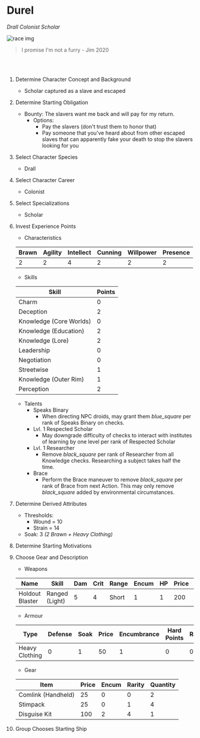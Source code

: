 # Durel

*Drall Colonist Scholar*

![race img](https://vignette.wikia.nocookie.net/starwars/images/c/cd/Drall_Alien_Anthology.jpg/revision/latest?cb=20070528035538 "Drall")

> I promise I'm not a furry - Jim 2020

<br/>
<br/>

1. Determine Character Concept and Background
    - Scholar captured as a slave and escaped
1. Determine Starting Obligation
    - Bounty: The slavers want me back and will pay for my return.
        - Options:
            - Pay the slavers (don't trust them to honor that)
            - Pay someone that you've heard about from other escaped slaves that can apparently fake your death to stop the slavers looking for you
1. Select Character Species
    - Drall
1. Select Character Career
    - Colonist
2. Select Specializations
    - Scholar
3. Invest Experience Points
    
    - Characteristics

    | Brawn | Agility | Intellect | Cunning | Willpower | Presence |
    | ----- | ------- | --------- | ------- | --------- | -------- |
    | 2     | 2       | 4         | 2       | 2         | 2        |
    
    - Skills
     
    | Skill                   | Points |
    | ----------------------- | ------ |
    | Charm                   | 0      |
    | Deception               | 2      |
    | Knowledge (Core Worlds) | 0      |
    | Knowledge (Education)   | 2      |
    | Knowledge (Lore)        | 2      |
    | Leadership              | 0      |
    | Negotiation             | 0      |
    | Streetwise              | 1      |
    | Knowledge (Outer Rim)   | 1      |
    | Perception              | 2      |

    - Talents
      - Speaks Binary
        - When directing NPC droids, may grant them *blue_square* per rank of Speaks Binary on checks.
      - Lvl. 1 Respected Scholar
        - May downgrade difficulty of checks to interact with institutes of learning by one level per rank of Respected Scholar
      - Lvl. 1 Researcher
        - Remove *black_square* per rank of Researcher from all Knowledge checks. Researching a subject takes half the time.
      - Brace
        - Perform the Brace maneuver to remove *black_square* per rank of Brace from next Action. This may only remove *black_square* added by environmental circumstances.

4. Determine Derived Attributes
   - Thresholds:
     - Wound = 10
     - Strain = 14
   -  Soak: 3 *(2 Brawn + Heavy Clothing)*
5. Determine Starting Motivations
6. Choose Gear and Description 
    - Weapons

    | Name            | Skill          | Dam | Crit | Range | Encum | HP  | Price | Rarity | Special      |
    | --------------- | -------------- | --- | ---- | ----- | ----- | --- | ----- | ------ | ------------ |
    | Holdout Blaster | Ranged (Light) | 5   | 4    | Short | 1     | 1   | 200   | 4      | Stun Setting |

    - Armour
 
    | Type           | Defense | Soak | Price | Encumbrance | Hard Points | Rarity |
    | -------------- | ------- | ---- | ----- | ----------- | ----------- | ------ |
    | Heavy Clothing | 0       | 1    | 50    | 1           | 0           | 0      |
    
    - Gear
     
    | Item               | Price | Encum | Rarity | Quantity |
    | ------------------ | ----- | ----- | ------ | -------- |
    | Comlink (Handheld) | 25    | 0     | 0      | 2        |
    | Stimpack           | 25    | 0     | 1      | 4        |
    | Disguise Kit       | 100   | 2     | 4      | 1        |
7. Group Chooses Starting Ship
